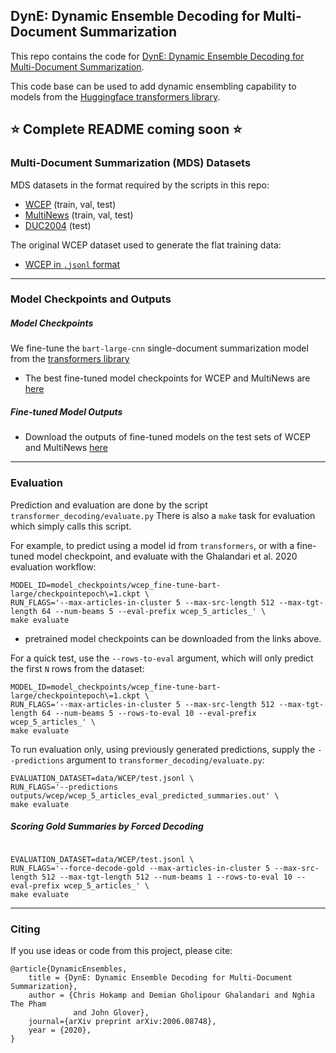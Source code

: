 ## DynE: Dynamic Ensemble Decoding for Multi-Document Summarization

This repo contains the code for [DynE: Dynamic Ensemble Decoding for Multi-Document Summarization](https://arxiv.org/abs/2006.08748).

This code base can be used to add dynamic ensembling capability to models from the [Huggingface transformers library](https://github.com/huggingface/transformers).

## :star: Complete README coming soon :star:

### Multi-Document Summarization (MDS) Datasets

MDS datasets in the format required by the scripts in this repo:
- [WCEP](https://drive.google.com/drive/folders/1KSxlIx9Hq6l3pTTvsrbug-gpeuQIrQgW?usp=sharing) (train, val, test)
- [MultiNews](https://drive.google.com/drive/folders/1nuBM8aMjauA7bKOdPeQf6DeiR8-TeMaR?usp=sharing) (train, val, test)
- [DUC2004](https://drive.google.com/drive/folders/1q11LDSGqan-zHiMgA8IiB-vnfIXz39IJ?usp=sharing) (test)

The original WCEP dataset used to generate the flat training data:
- [WCEP in `.jsonl` format](https://drive.google.com/drive/folders/1PJufMEOdogIaKQq-PlB4vvawLa6tvEG6)

----------------------

### Model Checkpoints and Outputs

##### Model Checkpoints

We fine-tune the `bart-large-cnn` single-document summarization model from the [transformers library](https://github.com/huggingface/transformers)
- The best fine-tuned model checkpoints for WCEP and MultiNews are [here](https://drive.google.com/drive/folders/1B449P6kwm6_6AjpaASduGMi3Ff6Z1IBd?usp=sharing)

##### Fine-tuned Model Outputs

- Download the outputs of fine-tuned models on the test sets of WCEP and MultiNews [here](https://drive.google.com/drive/folders/1dCwg-sd0bPiZZV7nDLOO2ZoUcCDRiO3V?usp=sharing)

----------------------

### Evaluation
Prediction and evaluation are done by the script `transformer_decoding/evaluate.py`
There is also a `make` task for evaluation which simply calls this script.

For example, to predict using a model id from `transformers`, or with a fine-tuned model checkpoint,
and evaluate with the Ghalandari et al. 2020 evaluation workflow:
```
MODEL_ID=model_checkpoints/wcep_fine-tune-bart-large/checkpointepoch\=1.ckpt \
RUN_FLAGS='--max-articles-in-cluster 5 --max-src-length 512 --max-tgt-length 64 --num-beams 5 --eval-prefix wcep_5_articles_' \
make evaluate
```
- pretrained model checkpoints can be downloaded from the links above. 

For a quick test, use the `--rows-to-eval` argument, which will only predict the first `N` rows from the dataset:
```
MODEL_ID=model_checkpoints/wcep_fine-tune-bart-large/checkpointepoch\=1.ckpt \
RUN_FLAGS='--max-articles-in-cluster 5 --max-src-length 512 --max-tgt-length 64 --num-beams 5 --rows-to-eval 10 --eval-prefix wcep_5_articles_' \
make evaluate
```

To run evaluation only, using previously generated predictions, supply the `--predictions` argument to `transformer_decoding/evaluate.py`:
```
EVALUATION_DATASET=data/WCEP/test.jsonl \
RUN_FLAGS='--predictions outputs/wcep/wcep_5_articles_eval_predicted_summaries.out' \
make evaluate
```

##### Scoring Gold Summaries by Forced Decoding

```

EVALUATION_DATASET=data/WCEP/test.jsonl \
RUN_FLAGS='--force-decode-gold --max-articles-in-cluster 5 --max-src-length 512 --max-tgt-length 512 --num-beams 1 --rows-to-eval 10 --eval-prefix wcep_5_articles_' \
make evaluate

```

----------------------

### Citing

If you use ideas or code from this project, please cite:
```
@article{DynamicEnsembles,
    title = {DynE: Dynamic Ensemble Decoding for Multi-Document Summarization},
    author = {Chris Hokamp and Demian Gholipour Ghalandari and Nghia The Pham
              and John Glover},
    journal={arXiv preprint arXiv:2006.08748},
    year = {2020},
}

```

